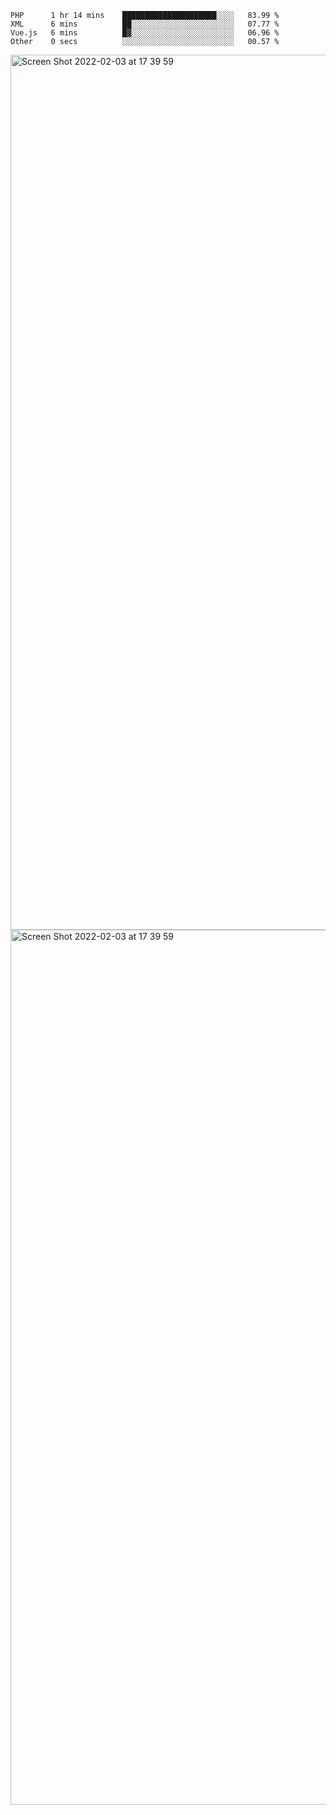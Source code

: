 <!--START_SECTION:waka-->

```text
PHP      1 hr 14 mins    █████████████████████░░░░   83.99 %
XML      6 mins          ██░░░░░░░░░░░░░░░░░░░░░░░   07.77 %
Vue.js   6 mins          █▓░░░░░░░░░░░░░░░░░░░░░░░   06.96 %
Other    0 secs          ░░░░░░░░░░░░░░░░░░░░░░░░░   00.57 %
```

<!--END_SECTION:waka-->

<img width="1400" alt="Screen Shot 2022-02-03 at 17 39 59" src="https://user-images.githubusercontent.com/45716542/152387304-f2b60485-53a6-4f4b-a818-5cefb1b0c0ae.png">
<img width="1400" alt="Screen Shot 2022-02-03 at 17 39 59" src="https://user-images.githubusercontent.com/45716542/152387273-ea5cdf21-2a45-44da-8bef-00c1763b1d42.png">
